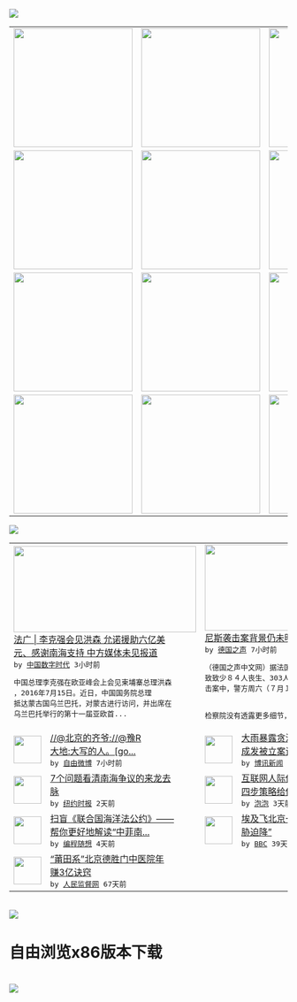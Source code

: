 

<a href="https://github.com/greatfire/z/raw/master/FreeBrowser.apk"><img src="https://raw.githubusercontent.com/greatfire/wiki/master/x/header.png" /></a><table><tr><td width="262" align="center" valign="center"><a href="https://github.com/greatfire/wiki/wiki/nyt" title="纽约时报中文网 国际纵览"><img src="https://raw.githubusercontent.com/greatfire/wiki/master/x/nyt_flag.png" width="215"/></a></td><td width="262" align="center" valign="center"><a href="https://github.com/greatfire/wiki/wiki/dw" title=""><img src="https://raw.githubusercontent.com/greatfire/wiki/master/x/dw_flag.png" width="215"/></a></td><td width="262" align="center" valign="center"><a href="https://github.com/greatfire/wiki/wiki/rmjd" title=""><img src="https://raw.githubusercontent.com/greatfire/wiki/master/x/rmjd_flag.png" width="215"/></a></td></tr><tr><td width="262" align="center" valign="center"><a href="https://github.com/paopaonetizen/website" title="泡泡 - 未经审查的互联网信息"><img src="https://raw.githubusercontent.com/greatfire/wiki/master/x/pp_flag.png" width="215"/></a></td><td width="262" align="center" valign="center"><a href="https://github.com/getlantern/mirror" title="以及自由微博和GreatFire.org官方中文论坛"><img src="https://raw.githubusercontent.com/greatfire/wiki/master/x/lantern_flag.png" width="215"/></a></td><td width="262" align="center" valign="center"><a href="https://github.com/cdtmirrors/m/" title=""><img src="https://raw.githubusercontent.com/greatfire/wiki/master/x/cdt_flag.png" width="215"/></a></td></tr><tr><td width="262" align="center" valign="center"><a href="https://github.com/program-think/blog" title="编程随想的博客"><img src="https://raw.githubusercontent.com/greatfire/wiki/master/x/pt_flag.png" width="215"/></a></td><td width="262" align="center" valign="center"><a href="https://github.com/greatfire/wiki/wiki/bbc" title=""><img src="https://raw.githubusercontent.com/greatfire/wiki/master/x/bbc_flag.png" width="215"/></a></td><td width="262" align="center" valign="center"><a href="https://github.com/freeweibo/s" title="自由微博 - 匿名和不受屏蔽的新浪微博搜索"><img src="https://raw.githubusercontent.com/greatfire/wiki/master/x/fw_flag.png" width="215"/></a></td></tr><tr><td width="262" align="center" valign="center"><a href="https://github.com/greatfire/wiki/wiki/google" title=""><img src="https://raw.githubusercontent.com/greatfire/wiki/master/x/google_flag.png" width="215"/></a></td><td width="262" align="center" valign="center"><a href="https://github.com/bxnews/boxun" title=""><img src="https://raw.githubusercontent.com/greatfire/wiki/master/x/bx_flag.png" width="215"/></a></td><td width="262" align="center" valign="center"><a href="https://github.com/greatfire/wiki/wiki/open-source" title="欢迎访问GreatFire.org开发者项目网站"><img src="https://raw.githubusercontent.com/greatfire/wiki/master/x/open-source_flag.png" width="215"/></a></td></tr></table><img src="https://raw.githubusercontent.com/greatfire/wiki/master/x/newsfeed text.png" /><table cols="4"><tr><td colspan="2" width="380"><a href="http://feedproxy.google.com/~r/chinadigitaltimes/main-page/~3/ckFPpzeD9Os/"><img src="http://i2.wp.com/chinadigitaltimes.net/chinese/files/2016/07/Screen-Shot-2016-07-16-at-%E4%B8%8B%E5%8D%882.32.59.png?resize=553%2C312" width="330" height="156"/></a></br><a href="http://feedproxy.google.com/~r/chinadigitaltimes/main-page/~3/ckFPpzeD9Os/">法广 | 李克强会见洪森 允诺援助六亿美<br/>元、感谢南海支持 中方媒体未见报道</a></br><kbd> by <a href="http://chinadigitaltimes.net/chinese/">中国数字时代</a> 3小时前 </kbd></br><pre>中国总理李克强在欧亚峰会上会见柬埔寨总理洪森<br/>，2016年7月15日。近日，中国国务院总理<br/>抵达蒙古国乌兰巴托，对蒙古进行访问，并出席在<br/>乌兰巴托举行的第十一届亚欧首...</pre></td><td colspan="2" width="380"><a href="http://dw.com/p/1JQBg?maca=chi-GK-text-greatfire-all-chinese-15625-xml-mrss"><img src="http://www.dw.com/image/0,,19404832_302,00.jpg" width="330" height="156"/></a></br><a href="http://dw.com/p/1JQBg?maca=chi-GK-text-greatfire-all-chinese-15625-xml-mrss">尼斯袭击案背景仍未明   警方拘留多人</a></br><kbd> by <a href="http://dw.de">德国之声</a> 7小时前 </kbd></br><pre>（德国之声中文网）据法国检查院通报，在调查导<br/>致致少８４人丧生、303人受伤的尼斯载重车袭<br/>击案中，警方周六（７月１６日）拘留了５人。<br/>检察院没有透露更多细节，没...</pre></td></tr><tr><td><img src="http://ww2.sinaimg.cn/large/006p8M2Kjw1f5w76csqqpj30sg0p9wij.jpg" width="50" height="50"/></td><td width="280"><a href="https://freeweibo.com/weibo/3998032129481309">//@北京的齐爷://@豫R<br/>大地:大写的人。[go...</a></br><kbd> by <a href="https://freeweibo.com/">自由微博</a> 7小时前 </kbd></td><td><img src="http://www.boxun.com/news/images/2016/07/201607160003china1.jpg" width="50" height="50"/></td><td width="280"><a href="http://www.boxun.com/news/gb/china/2016/07/201607160003.shtml">大雨暴露贪污，武汉市委书记阮<br/>成发被立案调查</a></br><kbd> by <a href="http://www.boxun.com">博讯新闻</a> 1天前 </kbd></td></tr><tr><td><img src="https://static01.nyt.com/images/2016/07/13/world/13INT-CHINA-web1/13INT-CHINA-web1-articleLarge.jpg" width="50" height="50"/></td><td width="280"><a href="https://d7odklm2qes9e.cloudfront.net/china/20160715/south-china-sea-dispute-arbitration-explained/">7个问题看清南海争议的来龙去<br/>脉</a></br><kbd> by <a href="http://m.cn.nytimes.com/">纽约时报</a> 2天前 </kbd></td><td><img src="https://pao-pao.net/sites/pao-pao.net/files/styles/large/public/tu_1_1_0.jpg?itok=vKa3vxd8" width="50" height="50"/></td><td width="280"><a href="https://pao-pao.net/article/720">互联网人际传播四：细节技巧和<br/>四步策略给传播增值</a></br><kbd> by <a href="https://pao-pao.net">泡泡</a> 3天前 </kbd></td></tr><tr><td><img src="https://lh6.googleusercontent.com/ioMh-AY9SbuhP9uZbL3W6ze4l3ZszvNEGGbhCrNrfsJXt02Y0iRtj112-__lMvco5NAeAvk1iOhyBVemEvzppN62HdL5_WaZopukfhYPVMGreov_Z-PT9AhwvC31yO7vTCTcQirP3W0" width="50" height="50"/></td><td width="280"><a href="http://feedproxy.google.com/~r/programthink/~3/OLue0DzvyNo/UNCLOS.html">扫盲《联合国海洋法公约》——<br/>帮你更好地解读“中菲南...</a></br><kbd> by <a href="http://program-think.blogspot.com">编程随想</a> 4天前 </kbd></td><td><img src="http://a.files.bbci.co.uk/worldservice/live/assets/images/2016/05/19/160519172724_egypt_air_plane_144x81__nocredit.jpg" width="50" height="50"/></td><td width="280"><a href="http://www.bbc.com/zhongwen/simp/world/2016/06/160608_egypt_china_flight_uzbekistan">埃及飞北京一架客机“因炸弹威<br/>胁迫降”</a></br><kbd> by <a href="http://www.bbc.co.uk/zhongwen/simp">BBC</a> 39天前 </kbd></td></tr><tr><td><img src="http://www.rmjdw.com/uploads/160510/3-1605102102421C.jpg" width="50" height="50"/></td><td width="280"><a href="http://www.rmjdw.com//tebiebaodao/20160510/15526.html">“莆田系”北京德胜门中医院年<br/>赚3亿诀窍 </a></br><kbd> by <a href="http://www.rmjdw.com/">人民监督网</a> 67天前 </kbd></td></table></br><a href="https://github.com/greatfire/z/raw/master/FreeBrowser.apk"><img src="https://raw.githubusercontent.com/greatfire/wiki/master/x/download app.png" /></a><h1>自由浏览x86版本下载<h1><a href="https://github.com/greatfire/z/raw/master/FreeBrowser-x86.apk"><img src="https://raw.githubusercontent.com/greatfire/images/master/fb86.qr.png" /></a>